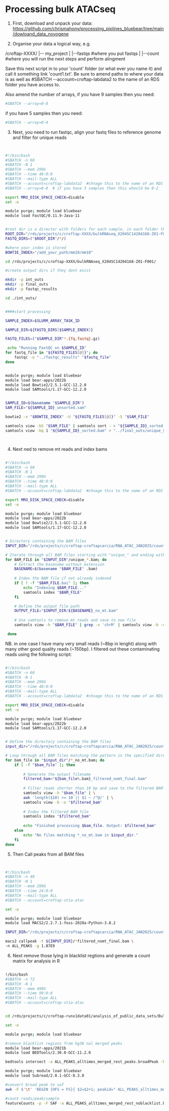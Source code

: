 # Processing bulk ATACseq

1. First, download and unpack your data: https://github.com/chrismahony/processing_piplines_bluebear/tree/main/dowloand_data_novogene


2. Organise your data a logical way, e.g.

/croftap-XXXX/
|-- my_project
| |--fastqs   #where you put fastqs
| |--count   #where you will run the next steps and perform alingment


Save this next script in to your 'count' folder (or what ever you name it) and call it something link 'count1.txt'.
Be sure to amend paths to where your data is as well as #SBATCH --account=croftap-labdata2 to the name of an RDS folder you have access to.

Also amend the number of arrays, if you have 9 samples then you need:

```bash
#SBATCH --array=0-8

```

if you have 5 samples then you need:

```bash
#SBATCH --array=0-4

```


3. Next, you need to run fastqc, align your fastq files to reference genome and filter for unique reads

```bash


#!/bin/bash
#SBATCH -n 60
#SBATCH -N 1
#SBATCH --mem 299G
#SBATCH --time 48:0:0
#SBATCH --mail-type ALL
#SBATCH --account=croftap-labdata2  #chnage this to the name of an RDS folder you have permission to access
#SBATCH --array=0-8  # if you have 3 samples then this whould be 0-2

export MRO_DISK_SPACE_CHECK=disable
set -e

module purge; module load bluebear
module load FastQC/0.11.9-Java-11


#root dir is a director with folders for each sample, in each folder there are fastq files
ROOT_DIR="/rds/projects/c/croftap-XXXX/bulkRNAseq_X204SC14204168-Z01-F001/fastqs/X204SC14204168-Z01-F001/01.RawData"
FASTQ_DIRS=("$ROOT_DIR"/*/)  

#where your index is stored
BOWTIE_INDEX="/add_your_path/mm10/mm10"

cd /rds/projects/c/croftap-XXXX/bulkRNAseq_X204SC14204168-Z01-F001/

#create output dirs if they dont exist

mkdir -p int_outs
mkdir -p final_outs
mkdir -p fastqc_results

cd ./int_outs/


####start processing

SAMPLE_INDEX=$SLURM_ARRAY_TASK_ID

SAMPLE_DIR=${FASTQ_DIRS[$SAMPLE_INDEX]}

FASTQ_FILES=("$SAMPLE_DIR"*.{fq,fastq}.gz)

 echo "Running FastQC on $SAMPLE_ID"
for fastq_file in "${FASTQ_FILES[@]}"; do
    fastqc -o "../fastqc_results" "$fastq_file"
done


module purge; module load bluebear
module load bear-apps/2022b
module load Bowtie2/2.5.1-GCC-12.2.0
module load SAMtools/1.17-GCC-12.2.0


SAMPLE_ID=$(basename "$SAMPLE_DIR")
SAM_FILE="${SAMPLE_ID}_unsorted.sam"

bowtie2 -x "$BOWTIE_INDEX" -U "${FASTQ_FILES[@]}" -S "$SAM_FILE"

samtools view -bS "$SAM_FILE" | samtools sort - > "${SAMPLE_ID}_sorted.bam"
samtools view -bq 1 "${SAMPLE_ID}_sorted.bam" > "../final_outs/unique_${SAMPLE_ID}_sorted.bam"




```

4. Next ned to remove mt reads and index bams



```bash

#!/bin/bash
#SBATCH -n 60
#SBATCH -N 1
#SBATCH --mem 299G
#SBATCH --time 48:0:0
#SBATCH --mail-type ALL
#SBATCH --account=croftap-labdata2  #chnage this to the name of an RDS folder you have permission to access

export MRO_DISK_SPACE_CHECK=disable
set -e

module purge; module load bluebear
module load bear-apps/2022b
module load Bowtie2/2.5.1-GCC-12.2.0
module load SAMtools/1.17-GCC-12.2.0


# Directory containing the BAM files
INPUT_DIR="/rds/projects/c/croftap-croftapcarcia/RNA_ATAC_JAN2025/count/final_outs/"

# Iterate through all BAM files starting with "unique_" and ending with ".bam"
for BAM_FILE in "$INPUT_DIR"/unique_*.bam; do
    # Extract the basename without extension
    BASENAME=$(basename "$BAM_FILE" .bam)
    
    # Index the BAM file if not already indexed
    if [ ! -f "$BAM_FILE.bai" ]; then
        echo "Indexing $BAM_FILE..."
        samtools index "$BAM_FILE"
    fi

    # Define the output file path
    OUTPUT_FILE="$INPUT_DIR/${BASENAME}_no_mt.bam"
    
    # Use samtools to remove mt reads and save to new file
    samtools view -h "$BAM_FILE" | grep -v 'chrM' | samtools view -b -o "$OUTPUT_FILE"

 done


```


NB. in one case I have many very small reads (~8bp in lenght) along with many other good quality reads (~150bp). I filtered out these contaminating reads using the following script:



```bash

#!/bin/bash
#SBATCH -n 60
#SBATCH -N 1
#SBATCH --mem 299G
#SBATCH --time 48:0:0
#SBATCH --mail-type ALL
#SBATCH --account=croftap-labdata2  #chnage this to the name of an RDS folder you have permission to access

export MRO_DISK_SPACE_CHECK=disable
set -e

module purge; module load bluebear
module load bear-apps/2022b
module load SAMtools/1.17-GCC-12.2.0


# Define the directory containing the BAM files
input_dir="/rds/projects/c/croftap-croftapcarcia/RNA_ATAC_JAN2025/count/final_outs/"

# Loop through all BAM files matching the pattern in the specified directory
for bam_file in "$input_dir"/*_no_mt.bam; do
    if [ -f "$bam_file" ]; then
                
        # Generate the output filename
        filtered_bam="${bam_file%.bam}_filtered_nomt_final.bam"
        
        # Filter reads shorter than 10 bp and save to the filtered BAM file
        samtools view -h "$bam_file" | \
        awk 'length($10) >= 10 || $1 ~ /^@/' | \
        samtools view -b -o "$filtered_bam"
        
        # Index the filtered BAM file
        samtools index "$filtered_bam"
        
        echo "Finished processing $bam_file. Output: $filtered_bam"
    else
        echo "No files matching *_no_mt.bam in $input_dir."
    fi
done


```






5. Then Call peaks from all BAM files


```bash


#!/bin/bash
#SBATCH -n 40
#SBATCH -N 1
#SBATCH --mem 299G
#SBATCH --time 24:0:0
#SBATCH --mail-type ALL
#SBATCH --account=croftap-stia-atac

set -e

module purge; module load bluebear
module load MACS2/2.2.7.1-foss-2020a-Python-3.8.2

INPUT_DIR="/rds/projects/c/croftap-croftapcarcia/RNA_ATAC_JAN2025/count/final_outs/"

macs2 callpeak -t ${INPUT_DIR}/*filtered_nomt_final.bam \
-n ALL_PEAKS -g 1.87E9


```



6. Next remove those lying in blacklist regtions and generate a count matrix for analysis in R

```bash

!/bin/bash
#SBATCH -n 72
#SBATCH -N 1
#SBATCH --mem 499G
#SBATCH --time 99:0:0
#SBATCH --mail-type ALL
#SBATCH --account=croftap-stia-atac


cd /rds/projects/c/croftap-runx1data01/analysis_of_public_data_sets/Bulk_human_data/GSE128644_ATACseq

set -e

module purge; module load bluebear

#remove blacklist regions from hg38 nal merged peaks
module load bear-apps/2021b
module load BEDTools/2.30.0-GCC-11.2.0

bedtools intersect -a ALL_PEAKS_alltimes_merged_rest_peaks.broadPeak -b /rds/projects/m/mahonyc-kitwong-runx1/ATAC-processing_CM/hg38.blacklist.bed -v > ALL_PEAKS_alltimes_merged_rest_noblacklist.broadPeak

module purge; module load bluebear
module load Subread/2.0.1-GCC-8.3.0

#convert broad peak to saf
awk -F $'\t' 'BEGIN {OFS = FS}{ $2=$2+1; peakid=" ALL_PEAKS_alltimes_merged_rest_peak_"++nr;  print peakid,$1,$2,$3,"."}' ALL_PEAKS_alltimes_merged_rest_noblacklist.broadPeak > ALL_PEAKS_alltimes_merged_rest_noblacklist.broadPeak.saf

#count reads/peak/sample
featureCounts -p -F SAF -a ALL_PEAKS_alltimes_merged_rest_noblacklist.broadPeak.saf --fracOverlap 0.2 -o all_timepoints_merged_peaks_macs_broad.counts nomt_ATAC_merged.bam /rds/projects/c/croftap-runx1data01/analysis_of_public_data_sets/Bulk_human_data/GSE128644_ATACseq/ATAC_tnfa72h/nomt_ATAC_TNF_merged.bam /rds/projects/m/mahonyc-kitwong-runx1/ATAC-processing_CM/nomt_unique_SRR8758528_sorted.bam /rds/projects/m/mahonyc-kitwong-runx1/ATAC-processing_CM/nomt_unique_SRR8758527_sorted.bam



```
